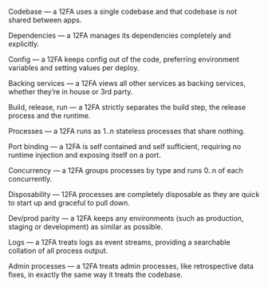 Codebase — a 12FA uses a single codebase and that codebase is not shared between apps.

Dependencies — a 12FA manages its dependencies completely and explicitly.

Config — a 12FA keeps config out of the code, preferring environment variables and setting values per deploy.

Backing services — a 12FA views all other services as backing services, whether they’re in house or 3rd party.

Build, release, run — a 12FA strictly separates the build step, the release process and the runtime.

Processes — a 12FA runs as 1..n stateless processes that share nothing.

Port binding — a 12FA is self contained and self sufficient, requiring no runtime injection and exposing itself on a port.

Concurrency — a 12FA groups processes by type and runs 0..n of each concurrently.

Disposability — 12FA processes are completely disposable as they are quick to start up and graceful to pull down.

Dev/prod parity — a 12FA keeps any environments (such as production, staging or development) as similar as possible.

Logs — a 12FA treats logs as event streams, providing a searchable collation of all process output.

Admin processes — a 12FA treats admin processes, like retrospective data fixes, in exactly the same way it treats the codebase.
